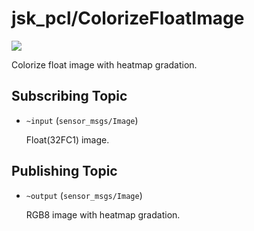 # jsk_pcl/ColorizeFloatImage
![](../jsk_pcl_ros/images/heightmap_converter.png)

Colorize float image with heatmap gradation.

## Subscribing Topic
* `~input` (`sensor_msgs/Image`)

  Float(32FC1) image.
## Publishing Topic
* `~output` (`sensor_msgs/Image`)

  RGB8 image with heatmap gradation.
